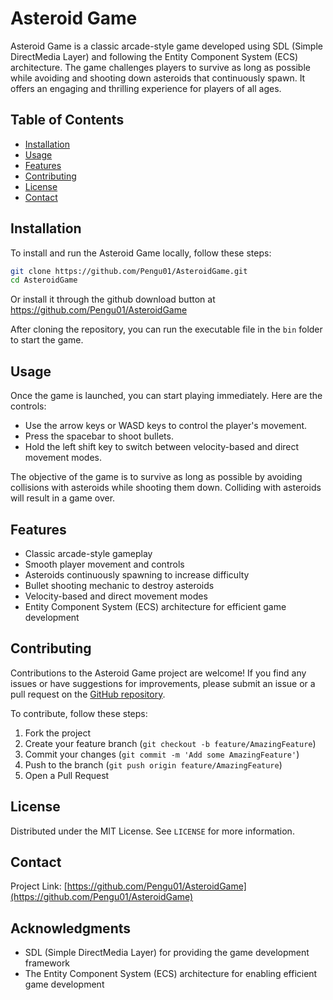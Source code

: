 # Asteroid Game

Asteroid Game is a classic arcade-style game developed using SDL (Simple DirectMedia Layer) and following the Entity Component System (ECS) architecture. The game challenges players to survive as long as possible while avoiding and shooting down asteroids that continuously spawn. It offers an engaging and thrilling experience for players of all ages.

## Table of Contents

- [Installation](#installation)
- [Usage](#usage)
- [Features](#features)
- [Contributing](#contributing)
- [License](#license)
- [Contact](#contact)

## Installation

To install and run the Asteroid Game locally, follow these steps:

```bash
git clone https://github.com/Pengu01/AsteroidGame.git
cd AsteroidGame
```

Or install it through the github download button at https://github.com/Pengu01/AsteroidGame

After cloning the repository, you can run the executable file in the `bin` folder to start the game.

## Usage

Once the game is launched, you can start playing immediately. Here are the controls:

- Use the arrow keys or WASD keys to control the player's movement.
- Press the spacebar to shoot bullets.
- Hold the left shift key to switch between velocity-based and direct movement modes.

The objective of the game is to survive as long as possible by avoiding collisions with asteroids while shooting them down. Colliding with asteroids will result in a game over.

## Features

- Classic arcade-style gameplay
- Smooth player movement and controls
- Asteroids continuously spawning to increase difficulty
- Bullet shooting mechanic to destroy asteroids
- Velocity-based and direct movement modes
- Entity Component System (ECS) architecture for efficient game development

## Contributing

Contributions to the Asteroid Game project are welcome! If you find any issues or have suggestions for improvements, please submit an issue or a pull request on the [GitHub repository](https://github.com/Pengu01/AsteroidGame).

To contribute, follow these steps:

1. Fork the project
2. Create your feature branch (`git checkout -b feature/AmazingFeature`)
3. Commit your changes (`git commit -m 'Add some AmazingFeature'`)
4. Push to the branch (`git push origin feature/AmazingFeature`)
5. Open a Pull Request

## License

Distributed under the MIT License. See `LICENSE` for more information.

## Contact

Project Link: [https://github.com/Pengu01/AsteroidGame](https://github.com/Pengu01/AsteroidGame)

## Acknowledgments

- SDL (Simple DirectMedia Layer) for providing the game development framework
- The Entity Component System (ECS) architecture for enabling efficient game development